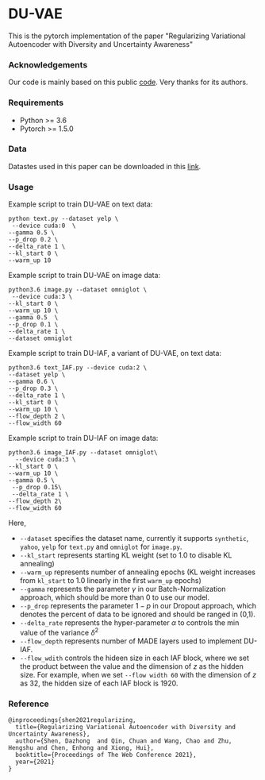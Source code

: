 # DU-VAE
This is the pytorch implementation of the paper "Regularizing Variational Autoencoder with Diversity and Uncertainty Awareness"

### Acknowledgements
Our code is mainly based on this public [code](https://github.com/jxhe/vae-lagging-encoder). 
Very thanks for its authors.

### Requirements
* Python >= 3.6
* Pytorch >= 1.5.0


### Data
Datastes used in this paper can be downloaded in this [link](https://drive.google.com/drive/folders/13sMpOJLFkROPxaIBKl8NUSOEvQjUQyq_?usp=sharing). 
### Usage
Example script to train DU-VAE on text data:
```angular2
python text.py --dataset yelp \
 --device cuda:0  \
--gamma 0.5 \
--p_drop 0.2 \
--delta_rate 1 \
--kl_start 0 \
--warm_up 10
```
Example script to train DU-VAE on image data:
```angular2
python3.6 image.py --dataset omniglot \
 --device cuda:3 \
--kl_start 0 \
--warm_up 10 \
--gamma 0.5  \
--p_drop 0.1 \
--delta_rate 1 \
--dataset omniglot
```
Example script to train DU-IAF, a variant of DU-VAE,  on text data:
```angular2
python3.6 text_IAF.py --device cuda:2 \
--dataset yelp \
--gamma 0.6 \
--p_drop 0.3 \
--delta_rate 1 \
--kl_start 0 \
--warm_up 10 \
--flow_depth 2 \
--flow_width 60
```
Example script to train DU-IAF on image data:
```angular2
python3.6 image_IAF.py --dataset omniglot\
  --device cuda:3 \
--kl_start 0 \
--warm_up 10 \
--gamma 0.5 \
 --p_drop 0.15\
 --delta_rate 1 \
--flow_depth 2\
--flow_width 60 
```
Here,
* `--dataset` specifies the dataset name, currently it supports `synthetic`, `yahoo`, `yelp` for `text.py` and `omniglot` for `image.py`.
* `--kl_start` represents starting KL weight (set to 1.0 to disable KL annealing)
* `--warm_up` represents number of annealing epochs (KL weight increases from `kl_start` to 1.0 linearly in the first `warm_up` epochs)
* `--gamma` represents the parameter $\gamma$ in our Batch-Normalization approach, which should be more than 0 to use our model.
* `--p_drop` represents the parameter $1-p$ in our Dropout approach, which denotes the percent of data to be ignored and should be ranged in (0,1).
* `--delta_rate` represents the hyper-parameter $\alpha$ to controls the min value of the variance $\delta^2$
* `--flow_depth` represents number of MADE layers used to implement DU-IAF.
* `--flow_wdith` controls the hideen size in each IAF block, where we set the product between the value and the dimension of $z$ as the hidden size. 
For example, when we set `--flow width 60` with the dimension of $z$ as 32, the hidden size of each IAF block is 1920. 

### Reference
```angular2
@inproceedings{shen2021regularizing,
  title={Regularizing Variational Autoencoder with Diversity and Uncertainty Awareness},
  author={Shen, Dazhong  and Qin, Chuan and Wang, Chao and Zhu, Hengshu and Chen, Enhong and Xiong, Hui},
  booktitle={Proceedings of The Web Conference 2021},
  year={2021}
}
``` 
